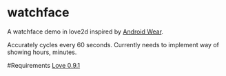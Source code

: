 watchface
=========

A watchface demo in love2d inspired by [Android Wear](http://www.android.com/wear/).

Accurately cycles every 60 seconds. Currently needs to implement way of showing hours, minutes.

#Requirements
[Love 0.9.1](http://love2d.org/)
